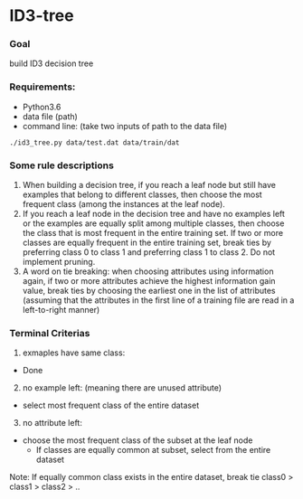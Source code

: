 # ID3-tree
### Goal 
build ID3 decision tree

### Requirements:
- Python3.6
- data file (path)
- command line: (take two inputs of path to the data file)
~~~
./id3_tree.py data/test.dat data/train/dat
~~~
### Some rule descriptions
1. When building a decision tree, if you reach a leaf node but still have examples that belong to
different classes, then choose the most frequent class (among the instances at the leaf node). 
2. If you reach a leaf node in the decision tree and have no examples left or the examples are equally split
among multiple classes, then choose the class that is most frequent in the entire training set. If two
or more classes are equally frequent in the entire training set, break ties by preferring class 0 to
class 1 and preferring class 1 to class 2. Do not implement pruning.
3. A word on tie breaking: when choosing attributes using information again, if two or more
attributes achieve the highest information gain value, break ties by choosing the earliest one in
the list of attributes (assuming that the attributes in the first line of a training file are read in a
left-to-right manner)

### Terminal Criterias
1. exmaples have same class:
  - Done
2. no example left: (meaning there are unused attribute)
  - select most frequent class of the entire dataset
3. no attribute left:
  - choose the most frequent class of the subset at the leaf node
    - If classes are equally common at subset, select from the entire dataset

Note: If equally common class exists in the entire dataset, break tie class0 > class1 > class2 > ..



